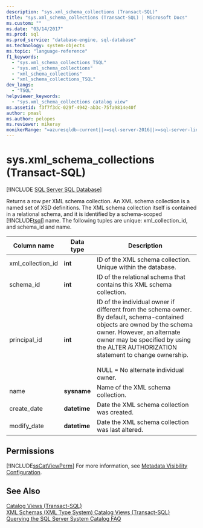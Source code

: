 ```yaml
---
description: "sys.xml_schema_collections (Transact-SQL)"
title: "sys.xml_schema_collections (Transact-SQL) | Microsoft Docs"
ms.custom: ""
ms.date: "03/14/2017"
ms.prod: sql
ms.prod_service: "database-engine, sql-database"
ms.technology: system-objects
ms.topic: "language-reference"
f1_keywords: 
  - "sys.xml_schema_collections_TSQL"
  - "sys.xml_schema_collections"
  - "xml_schema_collections"
  - "xml_schema_collections_TSQL"
dev_langs: 
  - "TSQL"
helpviewer_keywords: 
  - "sys.xml_schema_collections catalog view"
ms.assetid: f3f7f3dc-029f-4942-ab3c-75fa9814e40f
author: pmasl
ms.author: pelopes
ms.reviewer: mikeray
monikerRange: "=azuresqldb-current||>=sql-server-2016||>=sql-server-linux-2017||=azuresqldb-mi-current"
---
```

# sys.xml_schema_collections (Transact-SQL)
[!INCLUDE [SQL Server SQL Database](../../includes/applies-to-version/sql-asdb.md)]

  Returns a row per XML schema collection. An XML schema collection is a named set of XSD definitions. The XML schema collection itself is contained in a relational schema, and it is identified by a schema-scoped [!INCLUDE[tsql](../../includes/tsql-md.md)] name. The following tuples are unique: xml_collection_id, and schema_id and name.  
  
|Column name|Data type|Description|  
|-----------------|---------------|-----------------|  
|xml_collection_id|**int**|ID of the XML schema collection. Unique within the database.|  
|schema_id|**int**|ID of the relational schema that contains this XML schema collection.|  
|principal_id|**int**|ID of the individual owner if different from the schema owner. By default, schema-contained objects are owned by the schema owner. However, an alternate owner may be specified by using the ALTER AUTHORIZATION statement to change ownership.<br /><br /> NULL = No alternate individual owner.|  
|name|**sysname**|Name of the XML schema collection.|  
|create_date|**datetime**|Date the XML schema collection was created.|  
|modify_date|**datetime**|Date the XML schema collection was last altered.|  
  
## Permissions  
 [!INCLUDE[ssCatViewPerm](../../includes/sscatviewperm-md.md)] For more information, see [Metadata Visibility Configuration](../../relational-databases/security/metadata-visibility-configuration.md).  
  
## See Also  
 [Catalog Views &#40;Transact-SQL&#41;](../../relational-databases/system-catalog-views/catalog-views-transact-sql.md)   
 [XML Schemas &#40;XML Type System&#41; Catalog Views &#40;Transact-SQL&#41;](../../relational-databases/system-catalog-views/xml-schemas-xml-type-system-catalog-views-transact-sql.md)   
 [Querying the SQL Server System Catalog FAQ](../../relational-databases/system-catalog-views/querying-the-sql-server-system-catalog-faq.md)  
  
  
